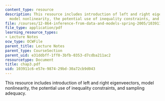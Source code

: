 ```yaml
---
content_type: resource
description: This resource includes introduction of left and right eigenveectors,
  model nonlinearity, the potential use of inequality constraints, and sampling adequacy.
file: /courses/12-864-inference-from-data-and-models-spring-2005/103911c6e57e987429bd30a72cb9d043_chap3.pdf
file_type: application/pdf
learning_resource_types:
- Lecture Notes
ocw_type: OCWFile
parent_title: Lecture Notes
parent_type: CourseSection
parent_uid: e31ddbff-1ff0-3bfb-0353-d7cdba211ac2
resourcetype: Document
title: chap3.pdf
uid: 103911c6-e57e-9874-29bd-30a72cb9d043
---
```

This resource includes introduction of left and right eigenveectors, model nonlinearity, the potential use of inequality constraints, and sampling adequacy.


